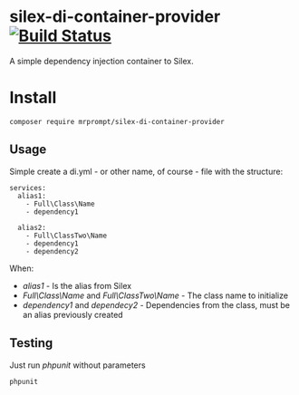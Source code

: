 # silex-di-container-provider [![Build Status](https://travis-ci.org/mrprompt/silex-di-container-provider.png)](https://travis-ci.org/mrprompt/silex-di-container-provider)
A simple dependency injection container to Silex.

# Install

```
composer require mrprompt/silex-di-container-provider
```

## Usage
Simple create a di.yml - or other name, of course - file with the structure:


```
services:
  alias1:
    - Full\Class\Name
    - dependency1

  alias2:
    - Full\ClassTwo\Name
    - dependency1
    - dependency2

```

When:

- *alias1* - Is the alias from Silex
- *Full\Class\Name* and *Full\ClassTwo\Name* - The class name to initialize
- *dependency1* and *dependecy2* - Dependencies from the class, must be an alias previously created

## Testing

Just run *phpunit* without parameters

```
phpunit
```